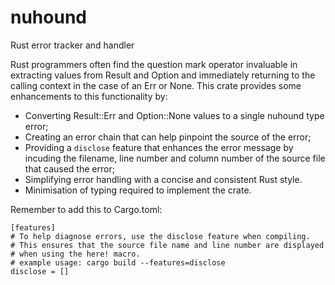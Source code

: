 # nuhound
Rust error tracker and handler

Rust programmers often find the question mark operator invaluable in extracting values from
Result and Option and immediately returning to the calling context in the case of an Err or
None. This crate provides some enhancements to this functionality by:
- Converting Result::Err and Option::None values to a single nuhound type error;
- Creating an error chain that can help pinpoint the source of the error;
- Providing a `disclose` feature that enhances the error message by incuding the filename, line
number and column number of the source file that caused the error;
- Simplifying error handling with a concise and consistent Rust style.
- Minimisation of typing required to implement the crate.

Remember to add this to Cargo.toml:
```text
[features]
# To help diagnose errors, use the disclose feature when compiling.
# This ensures that the source file name and line number are displayed
# when using the here! macro.
# example usage: cargo build --features=disclose
disclose = []
```
